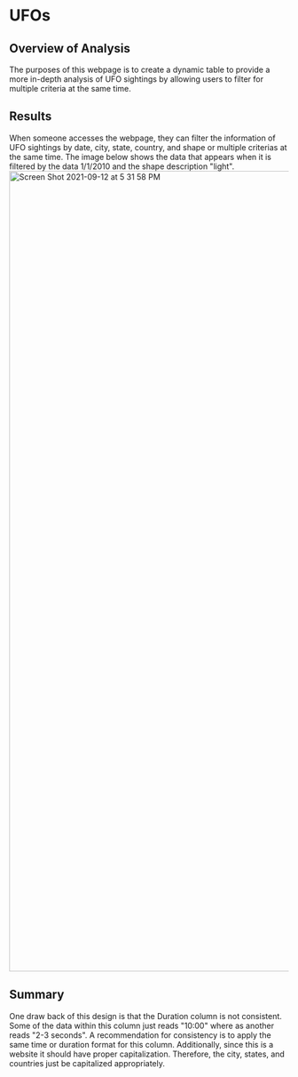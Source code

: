 # UFOs
## Overview of Analysis
The purposes of this webpage is to create a dynamic table to provide a more in-depth analysis of UFO sightings by allowing users to filter for multiple criteria at the same time. 

## Results
When someone accesses the webpage, they can filter the information of UFO sightings by date, city, state, country, and shape or multiple criterias at the same time. The image below shows the data that appears when it is filtered by the data 1/1/2010 and the shape description "light".
<img width="1440" alt="Screen Shot 2021-09-12 at 5 31 58 PM" src="https://user-images.githubusercontent.com/86024512/133003424-b84287f8-2cb7-4ea9-b406-15106cb2fd27.png">

## Summary
One draw back of this design is that the Duration column is not consistent. Some of the data within this column just reads "10:00" where as another reads "2-3 seconds". A recommendation for consistency is to apply the same time or duration format for this column. Additionally, since this is a website it should have proper capitalization. Therefore, the city, states, and countries just be capitalized appropriately.

